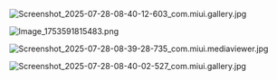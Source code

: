 ![Screenshot_2025-07-28-08-40-12-603_com.miui.gallery.jpg](https://github.com/user-attachments/assets/53b73387-30c7-4275-9963-28b7055173fe)

![Image_1753591815483.png](https://github.com/user-attachments/assets/6745e6e5-9b67-4beb-9845-3c1cec1bc30d)

![Screenshot_2025-07-28-08-39-28-735_com.miui.mediaviewer.jpg](https://github.com/user-attachments/assets/849d0605-0dd7-4c8f-9936-1ef9280f6f34)

![Screenshot_2025-07-28-08-40-02-527_com.miui.gallery.jpg](https://github.com/user-attachments/assets/a6ad13d3-7178-45e6-82a3-e9b1eadcb33b)

